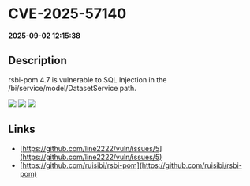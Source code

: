 # CVE-2025-57140

**2025-09-02 12:15:38**

## Description
rsbi-pom 4.7 is vulnerable to SQL Injection in the /bi/service/model/DatasetService path.

![](https://img.shields.io/static/v1?label=Score&message=9.8&color=red)
![](https://img.shields.io/static/v1?label=Severity&message=CRITICAL&color=red)
![](https://img.shields.io/static/v1?label=CWE&message=SQL&color=green)

## Links
- [https://github.com/line2222/vuln/issues/5](https://github.com/line2222/vuln/issues/5)
- [https://github.com/ruisibi/rsbi-pom](https://github.com/ruisibi/rsbi-pom)
